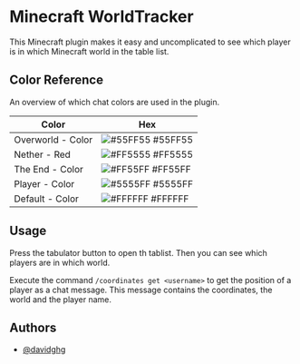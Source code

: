 # Minecraft WorldTracker


This Minecraft plugin makes it easy and uncomplicated to see which player is in which Minecraft world in the table list.


## Color Reference

An overview of which chat colors are used in the plugin.

| Color             | Hex                                                                |
| ----------------- | ------------------------------------------------------------------ |
| Overworld - Color | ![#55FF55](https://via.placeholder.com/10/55FF55?text=+) #55FF55 |
| Nether - Red | ![#FF5555](https://via.placeholder.com/10/FF5555?text=+) #FF5555 |
| The End - Color | ![#FF55FF](https://via.placeholder.com/10/FF55FF?text=+) #FF55FF |
| Player -  Color | ![#5555FF](https://via.placeholder.com/10/5555FF?text=+) #5555FF |
| Default - Color | ![#FFFFFF](https://via.placeholder.com/10/FFFFFF?text=+) #FFFFFF |



## Usage

Press the tabulator button to open th tablist. Then you can see which players are in which world.

Execute the command `/coordinates get <username>` to get the position of a player as a chat message. This message contains the coordinates, the world and the player name.

## Authors

- [@davidghg](https://www.github.com/davidghg)
